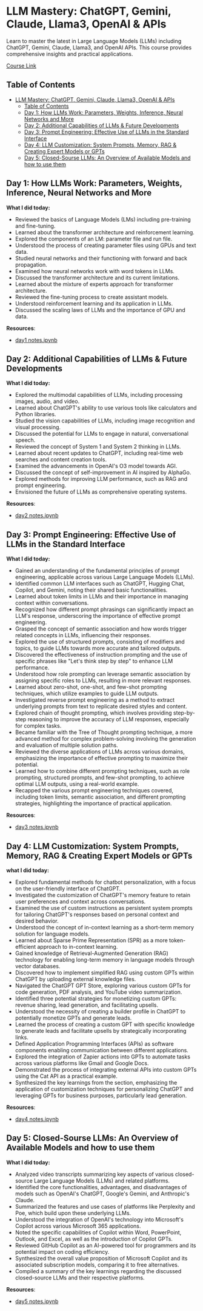# LLM Mastery: ChatGPT, Gemini, Claude, Llama3, OpenAI & APIs

Learn to master the latest in Large Language Models (LLMs) including ChatGPT, Gemini, Claude, Llama3, and OpenAI APIs. This course provides comprehensive insights and practical applications.

[Course Link](https://www.udemy.com/course/llm-mastery-chatgpt-gemini-claude-llama3-openai-apis)

## Table of Contents
- [LLM Mastery: ChatGPT, Gemini, Claude, Llama3, OpenAI \& APIs](#llm-mastery-chatgpt-gemini-claude-llama3-openai--apis)
  - [Table of Contents](#table-of-contents)
  - [Day 1: How LLMs Work: Parameters, Weights, Inference, Neural Networks and More](#day-1-how-llms-work-parameters-weights-inference-neural-networks-and-more)
  - [Day 2: Additional Capabilities of LLMs \& Future Developments](#day-2-additional-capabilities-of-llms--future-developments)
  - [Day 3: Prompt Engineering: Effective Use of LLMs in the Standard Interface](#day-3-prompt-engineering-effective-use-of-llms-in-the-standard-interface)
  - [Day 4: LLM Customization: System Prompts, Memory, RAG \& Creating Expert Models or GPTs](#day-4-llm-customization-system-prompts-memory-rag--creating-expert-models-or-gpts)
  - [Day 5: Closed-Sourse LLMs: An Overview of Available Models and how to use them](#day-5-closed-sourse-llms-an-overview-of-available-models-and-how-to-use-them)

## Day 1: How LLMs Work: Parameters, Weights, Inference, Neural Networks and More

**What I did today:**

- Reviewed the basics of Language Models (LMs) including pre-training and fine-tuning.
- Learned about the transformer architecture and reinforcement learning.
- Explored the components of an LM: parameter file and run file.
- Understood the process of creating parameter files using GPUs and text data.
- Studied neural networks and their functioning with forward and back propagation.
- Examined how neural networks work with word tokens in LLMs.
- Discussed the transformer architecture and its current limitations.
- Learned about the mixture of experts approach for transformer architecture.
- Reviewed the fine-tuning process to create assistant models.
- Understood reinforcement learning and its application in LLMs.
- Discussed the scaling laws of LLMs and the importance of GPU and data.

**Resources**:

- [day1 notes.ipynb](./notes/day1.ipynb)

## Day 2: Additional Capabilities of LLMs & Future Developments

**What I did today:**

- Explored the multimodal capabilities of LLMs, including processing images, audio, and video.
- Learned about ChatGPT's ability to use various tools like calculators and Python libraries.
- Studied the vision capabilities of LLMs, including image recognition and visual processing.
- Discussed the potential for LLMs to engage in natural, conversational speech.
- Reviewed the concept of System 1 and System 2 thinking in LLMs.
- Learned about recent updates to ChatGPT, including real-time web searches and content creation tools.
- Examined the advancements in OpenAI's O3 model towards AGI.
- Discussed the concept of self-improvement in AI inspired by AlphaGo.
- Explored methods for improving LLM performance, such as RAG and prompt engineering.
- Envisioned the future of LLMs as comprehensive operating systems.

**Resources**:

- [day2 notes.ipynb](./notes/day2.ipynb)

## Day 3: Prompt Engineering: Effective Use of LLMs in the Standard Interface

**What I did today:**

- Gained an understanding of the fundamental principles of prompt engineering, applicable across various Large Language Models (LLMs).
- Identified common LLM interfaces such as ChatGPT, Hugging Chat, Copilot, and Gemini, noting their shared basic functionalities.
- Learned about token limits in LLMs and their importance in managing context within conversations.
- Recognized how different prompt phrasings can significantly impact an LLM's response, underscoring the importance of effective prompt engineering.
- Grasped the concept of semantic association and how words trigger related concepts in LLMs, influencing their responses.
- Explored the use of structured prompts, consisting of modifiers and topics, to guide LLMs towards more accurate and tailored outputs.
- Discovered the effectiveness of instruction prompting and the use of specific phrases like "Let's think step by step" to enhance LLM performance.
- Understood how role prompting can leverage semantic association by assigning specific roles to LLMs, resulting in more relevant responses.
- Learned about zero-shot, one-shot, and few-shot prompting techniques, which utilize examples to guide LLM outputs.
- Investigated reverse prompt engineering as a method to extract underlying prompts from text to replicate desired styles and content.
- Explored chain of thought prompting, which involves providing step-by-step reasoning to improve the accuracy of LLM responses, especially for complex tasks.
- Became familiar with the Tree of Thought prompting technique, a more advanced method for complex problem-solving involving the generation and evaluation of multiple solution paths.
- Reviewed the diverse applications of LLMs across various domains, emphasizing the importance of effective prompting to maximize their potential.
- Learned how to combine different prompting techniques, such as role prompting, structured prompts, and few-shot prompting, to achieve optimal LLM outputs, using a real-world example.
- Recapped the various prompt engineering techniques covered, including token limits, semantic association, and different prompting strategies, highlighting the importance of practical application.

**Resources**:

- [day3 notes.ipynb](./notes/day3.ipynb)

## Day 4: LLM Customization: System Prompts, Memory, RAG & Creating Expert Models or GPTs

**what I did today:**

- Explored fundamental methods for chatbot personalization, with a focus on the user-friendly interface of ChatGPT.
- Investigated the customization of ChatGPT's memory feature to retain user preferences and context across conversations.
- Examined the use of custom instructions as persistent system prompts for tailoring ChatGPT's responses based on personal context and desired behavior.
- Understood the concept of in-context learning as a short-term memory solution for language models.
- Learned about Sparse Prime Representation (SPR) as a more token-efficient approach to in-context learning.
- Gained knowledge of Retrieval-Augmented Generation (RAG) technology for enabling long-term memory in language models through vector databases.
- Discovered how to implement simplified RAG using custom GPTs within ChatGPT by uploading external knowledge files.
- Navigated the ChatGPT GPT Store, exploring various custom GPTs for code generation, PDF analysis, and YouTube video summarization.
- Identified three potential strategies for monetizing custom GPTs: revenue sharing, lead generation, and facilitating upsells.
- Understood the necessity of creating a builder profile in ChatGPT to potentially monetize GPTs and generate leads.
- Learned the process of creating a custom GPT with specific knowledge to generate leads and facilitate upsells by strategically incorporating links.
- Defined Application Programming Interfaces (APIs) as software components enabling communication between different applications.
- Explored the integration of Zapier actions into GPTs to automate tasks across various platforms like Gmail and Google Docs.
- Demonstrated the process of integrating external APIs into custom GPTs using the Cat API as a practical example.
- Synthesized the key learnings from the section, emphasizing the application of customization techniques for personalizing ChatGPT and leveraging GPTs for business purposes, particularly lead generation.

**Resources**:

- [day4 notes.ipynb](./notes/day4.ipynb)

## Day 5: Closed-Sourse LLMs: An Overview of Available Models and how to use them

**What I did today:**

- Analyzed video transcripts summarizing key aspects of various closed-source Large Language Models (LLMs) and related platforms.
- Identified the core functionalities, advantages, and disadvantages of models such as OpenAI's ChatGPT, Google's Gemini, and Anthropic's Claude.
- Summarized the features and use cases of platforms like Perplexity and Poe, which build upon these underlying LLMs.
- Understood the integration of OpenAI's technology into Microsoft's Copilot across various Microsoft 365 applications.
- Noted the specific capabilities of Copilot within Word, PowerPoint, Outlook, and Excel, as well as the introduction of Copilot GPTs.
- Reviewed GitHub Copilot as an AI-powered tool for programmers and its potential impact on coding efficiency.
- Synthesized the overall value proposition of Microsoft Copilot and its associated subscription models, comparing it to free alternatives.
- Compiled a summary of the key learnings regarding the discussed closed-source LLMs and their respective platforms.

**Resources**:

- [day5 notes.ipynb](./notes/day5.ipynb)